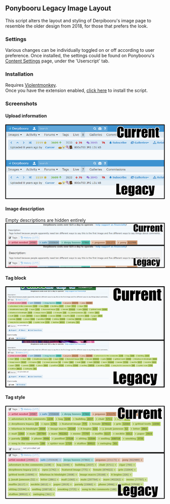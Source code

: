 ## Ponybooru Legacy Image Layout

This script alters the layout and styling of Derpibooru's image page to resemble the older design from 2018, for those that prefers the look.

### Settings
Various changes can be individually toggled on or off according to user preference. Once installed, the settings could be found on Ponybooru's [Content Settings](https://ponybooru.org/settings/edit?active_tab=userscript) page, under the 'Userscript' tab.

### Installation
Requires [Violentmonkey](https://violentmonkey.github.io/).  
Once you have the extension enabled, [click here](https://github.com/marktaiwan/Derpibooru-Legacy-Image-Layout/raw/ponybooru/ponybooru-legacy-image-layout.user.js) to install the script.

### Screenshots
#### Upload information
![screenshot](https://raw.githubusercontent.com/marktaiwan/Derpibooru-Legacy-Image-Layout/ponybooru/images/upload-info.png)
#### Image description
Empty descriptions are hidden entirely
![screenshot](https://raw.githubusercontent.com/marktaiwan/Derpibooru-Legacy-Image-Layout/ponybooru/images/image-description.png)
#### Tag block
![screenshot](https://github.com/marktaiwan/Derpibooru-Legacy-Image-Layout/blob/ponybooru/images/tag-block.png?raw=true)
#### Tag style
![screenshot](https://github.com/marktaiwan/Derpibooru-Legacy-Image-Layout/blob/ponybooru/images/tag-style.png?raw=true)
